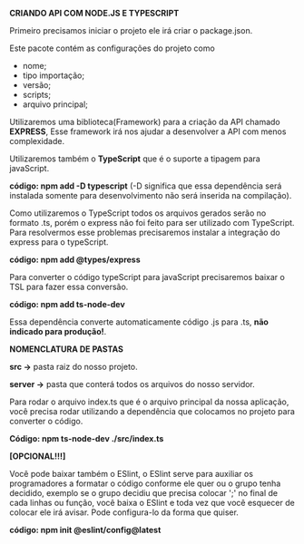 **CRIANDO API COM NODE.JS E TYPESCRIPT**



Primeiro precisamos iniciar o projeto ele irá criar o package.json.

Este pacote contém as configurações do projeto como

* nome;
* tipo importação;
* versão;
* scripts;
* arquivo principal;



Utilizaremos uma biblioteca(Framework) para a criação da API chamado **EXPRESS**, Esse framework irá nos ajudar a desenvolver a API com menos complexidade.



Utilizaremos também o **TypeScript** que é o suporte a tipagem para javaScript.

**código: npm add -D typescript** (-D significa que essa dependência será instalada somente para desenvolvimento não será inserida na compilação).



Como utilizaremos o TypeScript todos os arquivos gerados serão no formato .ts, porém o express não foi feito para ser utilizado com TypeScript. Para resolvermos esse problemas precisaremos instalar a integração do express para o typeScript.

**código: npm add @types/express**



Para converter o código typeScript para javaScript precisaremos baixar o TSL para fazer essa conversão.

**código: npm add ts-node-dev**



Essa dependência converte automaticamente código .js para .ts, **não indicado para produção!**.



**NOMENCLATURA DE PASTAS**

**src ->** pasta raiz do nosso projeto.

**server ->** pasta que conterá todos os arquivos do nosso servidor.



Para rodar o arquivo index.ts que é o arquivo principal da nossa aplicação, você precisa rodar utilizando a dependência que colocamos no projeto para converter o código.

**Código: npm ts-node-dev ./src/index.ts**



**\[OPCIONAL!!!]**

Você pode baixar também o ESlint, o ESlint serve para auxiliar os programadores a formatar o código conforme ele quer ou o grupo tenha decidido, exemplo se o grupo decidiu que precisa colocar ';' no final de cada linhas ou função, você baixa o ESlint e toda vez que você esquecer de colocar ele irá avisar. Pode configura-lo da forma que quiser.

**código: npm init @eslint/config@latest**









